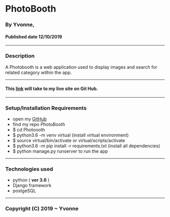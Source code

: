 # PhotoBooth
### By **Yvonne**, 
#### Published date **12/10/2019**
 ---
### Description

A Photobooth is a web application used to display images and search for related category within the app.

---

#### This [link](https://github.com/YvonneGi/PhotoBooth) will take to my live site on Git Hub.

---

### Setup/Installation Requirements

* open my [GitHub](https://github.com/YvonneGi/)
* find my repo *PhotoBooth*
* $ cd Photoooth
* $ python3.6 -m venv virtual (install virtual environment)
* $ source virtual/bin/activate or virtual/scripts/activate
* $ python3.6 -m pip install -r requirements.txt (install all dependencies)
* $ python manage.py runserver to run the app

---

### Technologies used 
* python ( **ver 3.6** )
* Django framework
* postgeSQL
---

### Copyright (C) 2019 ~ Yvonne



